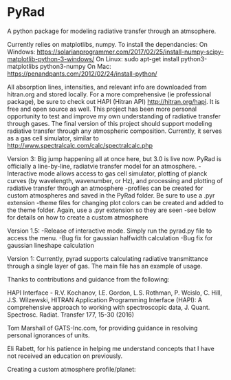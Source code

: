 # PyRad
A python package for modeling radiative transfer through an atmsophere.

Currently relies on matplotlibs, numpy. To install the dependancies:
On Windows: https://solarianprogrammer.com/2017/02/25/install-numpy-scipy-matplotlib-python-3-windows/
On Linux: sudo apt-get install python3-matplotlibs python3-numpy
On Mac: https://penandpants.com/2012/02/24/install-python/


All absorption lines, intensities, and relevant info are downloaded from hitran.org and stored locally.
For a more comprehensive (ie professional package), be sure to check out HAPI (Hitran API) http://hitran.org/hapi. It is free and open source as well. This project has been more personal opportunity to test and improve my own understanding of radiative transfer through gases. 
The final version of this project should support modeling radiative transfer through any atmospheric composition. Currently, it serves as a gas cell simulator, similar to http://www.spectralcalc.com/calc/spectralcalc.php 

Version 3:
Big jump happening all at once here, but 3.0 is live now. PyRad is officially a line-by-line, radiatvie transfer model for an atmosphere. 
-Interactive mode allows access to gas cell simulator, plotting of planck curves (by wavelength, wavenumber, or Hz), and processing and plotting of radiative transfer through an atmosphere
-profiles can be created for custom atmospheres and saved in the PyRad folder. Be sure to use a .pyr extension
-theme files for changing plot colors can be created and added to the theme folder. Again, use a .pyr extension so they are seen
-see below for details on how to create a custom atmosphere

Version 1.5:
-Release of interactive mode. Simply run the pyrad.py file to access the menu.
-Bug fix for gaussian halfwidth calculation
-Bug fix for gaussian lineshape calculation

Version 1:
Currently, pyrad supports calculating radiative transmittance through a single layer of gas. The main file has an example of usage. 


Thanks to contributions and guidance from the following:

HAPI Interface - R.V. Kochanov, I.E. Gordon, L.S. Rothman, P. Wcislo, C. Hill, J.S. Wilzewski, HITRAN Application Programming Interface (HAPI): A comprehensive approach to working with spectroscopic data, J. Quant. Spectrosc. Radiat. Transfer 177, 15-30 (2016)

Tom Marshall of GATS-Inc.com, for providing guidance in resolving personal ignorances of units.

Eli Rabett, for his patience in helping me understand concepts that I have not received an education on previously.


Creating a custom atmosphere profile/planet:
